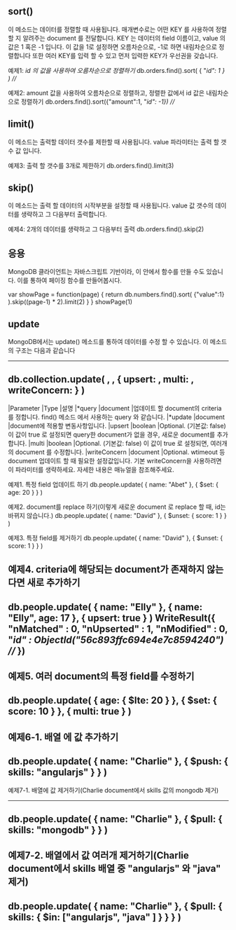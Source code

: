 ## sort()
이 메소드는 데이터를 정렬할 때 사용됩니다. 매개변수로는 어떤 KEY 를 사용하여 정렬 할 지 알려주는 document 를 전달합니다.
KEY 는 데이터의 field 이름이고, value 의 값은 1 혹은 -1 입니다. 이 값을 1로 설정하면 오름차순으로, -1로 하면 내림차순으로 정렬합니다
또한 여러 KEY를 입력 할 수 있고 먼저 입력한 KEY가 우선권을 갖습니다.

예제1: _id 의 값을 사용하여 오름차순으로 정렬하기_
db.orders.find().sort( { "_id": 1 } ) //_

예제2: amount 값을 사용하여 오름차순으로 정렬하고, 정렬한 값에서 id 값은 내림차순으로 정렬하기
db.orders.find().sort({"amount":1, "_id": -1})    //_

## limit()
이 메소드는 출력할 데이터 갯수를 제한할 때 사용됩니다. value 파라미터는 출력 할 갯수 값 입니다.

예제3: 출력 할 갯수를 3개로 제한하기
db.orders.find().limit(3)

## skip()
이 메소드는 출력 할 데이터의 시작부분을 설정할 때 사용됩니다.  value 값 갯수의 데이터를 생략하고 그 다음부터 출력합니다.

예제4: 2개의 데이터를 생략하고 그 다음부터 출력
db.orders.find().skip(2)

## 응용
MongoDB 클라이언트는 자바스크립트 기반이라, 이 안에서 함수를 만들 수도 있습니다.
이를 통하여 페이징 함수를 만들어봅시다.

var showPage = function(page) {
    return db.numbers.find().sort( {"value":1} ).skip((page-1) * 2).limit(2) }
}
showPage(1)


## update
MongoDB에서는 update() 메소드를 통하여 데이터를 수정 할 수 있습니다.  이 메소드의 구조는 다음과 같습니다

---
db.collection.update(
   <query>,
   <update>,
   {
     upsert: <boolean>,
     multi: <boolean>,
     writeConcern: <document>
   }
)
---

|Parameter  	|Type      	|설명
|*query	        |document	|업데이트 할 document의 criteria 를 정합니다. find() 메소드 에서 사용하는 query 와 같습니다.
|*update	    |document	|document에 적용할 변동사항입니다.
|upsert	        |boolean	|Optional. (기본값: false) 이 값이 true 로 설정되면 query한 document가 없을 경우, 새로운 document를 추가합니다.
|multi	        |boolean	|Optional. (기본값: false)  이 값이 true 로 설정되면, 여러개의 document 를 수정합니다.
|writeConcern	|document	|Optional.  wtimeout 등 document 업데이트 할 때 필요한 설정값입니다. 기본 writeConcern을 사용하려면 이 파라미터를 생략하세요. 자세한 내용은 매뉴얼을 참조해주세요.

예제1. 특정 field 업데이트 하기
db.people.update( { name: "Abet" }, { $set: { age: 20 } } )

예제2. document를 replace 하기(이렇게 새로운 document 로 replace 할 때, id는 바뀌지 않습니다.)
db.people.update( { name: "David" }, { $unset: { score: 1 } } )

예제3. 특정 field를 제거하기
db.people.update( { name: "David" }, { $unset: { score: 1 } } )

예제4. criteria에 해당되는 document가 존재하지 않는다면 새로 추가하기
---
db.people.update( { name: "Elly" }, { name: "Elly", age: 17 }, { upsert: true } )
WriteResult({
        "nMatched" : 0,
        "nUpserted" : 1,
        "nModified" : 0,
        "_id" : ObjectId("56c893ffc694e4e7c8594240")    //_
})
---

예제5. 여러 document의 특정 field를 수정하기
---
db.people.update(
 { age: { $lte: 20 } },
 { $set: { score: 10 } },
 { multi: true }
)
---

예제6-1. 배열 에 값 추가하기
---
db.people.update(
 { name: "Charlie" },
 { $push: { skills: "angularjs" } }
)
---

예제7-1. 배열에 값 제거하기(Charlie document에서 skills 값의 mongodb 제거)

---
db.people.update(
 { name: "Charlie" },
 { $pull: { skills: "mongodb" } }
)
---

예제7-2. 배열에서 값 여러개 제거하기(Charlie document에서 skills 배열 중 "angularjs" 와 "java" 제거)
---
db.people.update(
 { name: "Charlie" },
 { $pull: { skills: { $in: ["angularjs", "java" ] } } }
)
---
